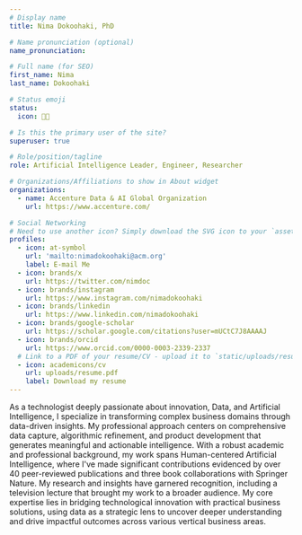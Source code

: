 ```yaml
---
# Display name
title: Nima Dokoohaki, PhD

# Name pronunciation (optional)
name_pronunciation: 

# Full name (for SEO)
first_name: Nima
last_name: Dokoohaki

# Status emoji
status: 
  icon: 🧑‍💻️

# Is this the primary user of the site?
superuser: true

# Role/position/tagline
role: Artificial Intelligence Leader, Engineer, Researcher

# Organizations/Affiliations to show in About widget
organizations:
  - name: Accenture Data & AI Global Organization
    url: https://www.accenture.com/

# Social Networking
# Need to use another icon? Simply download the SVG icon to your `assets/media/icons/` folder.
profiles:
  - icon: at-symbol
    url: 'mailto:nimadokoohaki@acm.org'
    label: E-mail Me
  - icon: brands/x
    url: https://twitter.com/nimdoc
  - icon: brands/instagram
    url: https://www.instagram.com/nimadokoohaki
  - icon: brands/linkedin
    url: https://www.linkedin.com/nimadokoohaki
  - icon: brands/google-scholar
    url: https://scholar.google.com/citations?user=mUCtC7J8AAAAJ
  - icon: brands/orcid
    url: https://www.orcid.com/0000-0003-2339-2337
  # Link to a PDF of your resume/CV - upload it to `static/uploads/resume.pdf`
  - icon: academicons/cv
    url: uploads/resume.pdf
    label: Download my resume
---
```

As a technologist deeply passionate about innovation, Data, and Artificial Intelligence, I specialize in transforming complex business domains through data-driven insights. My professional approach centers on comprehensive data capture, algorithmic refinement, and product development that generates meaningful and actionable intelligence.
With a robust academic and professional background, my work spans Human-centered Artificial Intelligence, where I've made significant contributions evidenced by over 40 peer-reviewed publications and three book collaborations with Springer Nature. My research and insights have garnered recognition, including a television lecture that brought my work to a broader audience.
My core expertise lies in bridging technological innovation with practical business solutions, using data as a strategic lens to uncover deeper understanding and drive impactful outcomes across various vertical business areas.
